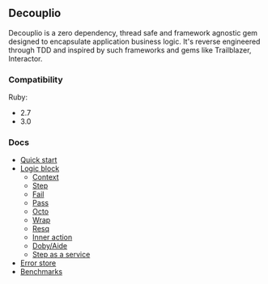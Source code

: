 ## Decouplio

Decouplio is a zero dependency, thread safe and framework agnostic gem designed to encapsulate application business logic. It's reverse engineered through TDD and inspired by such frameworks and gems like Trailblazer, Interactor.

### Compatibility
  Ruby:
 - 2.7
 - 3.0

 ### Docs

- [Quick start](https://differencialx.github.io/decouplio/quick_start)
- [Logic block](https://github.com/differencialx/decouplio/blob/master/docs/logic_block.md)
  - [Context](https://github.com/differencialx/decouplio/blob/master/docs/context.md)
  - [Step](https://differencialx.github.io/decouplio/step)
  - [Fail](https://github.com/differencialx/decouplio/blob/master/docs/fail.md)
  - [Pass](https://github.com/differencialx/decouplio/blob/master/docs/pass.md)
  - [Octo](https://github.com/differencialx/decouplio/blob/master/docs/octo.md)
  - [Wrap](https://github.com/differencialx/decouplio/blob/master/docs/wrap.md)
  - [Resq](https://github.com/differencialx/decouplio/blob/master/docs/resq.md)
  - [Inner action](https://github.com/differencialx/decouplio/blob/master/docs/inner_action.md)
  - [Doby/Aide](https://github.com/differencialx/decouplio/blob/master/docs/doby_aide.md)
  - [Step as a service](https://github.com/differencialx/decouplio/blob/master/docs/step_as_a_service.md)
- [Error store](https://github.com/differencialx/decouplio/blob/master/docs/error_store.md)
- [Benchmarks](https://github.com/differencialx/decouplio/blob/master/docs/benchmarks.md)

